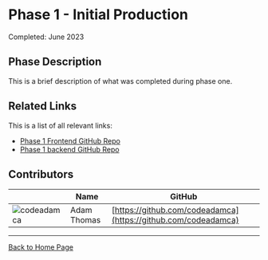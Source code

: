 # Phase 1 - Initial Production

Completed: June 2023

## Phase Description

This is a brief description of what was completed during phase one. 

## Related Links

This is a list of all relevant links:

- [Phase 1 Frontend GitHub Repo](https://github.com/BrickMMO/template-about-markdown)
- [Phase 1 backend GitHub Repo](https://github.com/BrickMMO/template-about-markdown)

## Contributors

| | Name | GitHub |
| - | - | - | 
| ![codeadamca](https://avatars.githubusercontent.com/u/12630767?s=40) | Adam Thomas | [https://github.com/codeadamca](https://github.com/codeadamca) |

***

[Back to Home Page](/template-about-markdown/)
